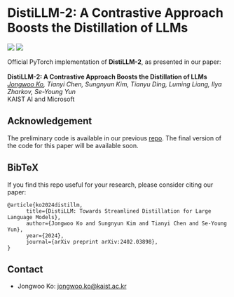 # DistiLLM-2: A Contrastive Approach Boosts the Distillation of LLMs

<a href="https://arxiv.org/abs/2402.03898"><img src="https://img.shields.io/badge/Paper-arXiv:2402.03898-Green"></a>
<a href=#bibtex><img src="https://img.shields.io/badge/Paper-BibTex-yellow"></a>

Official PyTorch implementation of **DistiLLM-2**, as presented in our paper: \
\
**DistiLLM-2: A Contrastive Approach Boosts the Distillation of LLMs** \
*[Jongwoo Ko](https://sites.google.com/view/jongwooko), Tianyi Chen, Sungnyun Kim, Tianyu Ding, Luming Liang, Ilya Zharkov, Se-Young Yun* \
KAIST AI and Microsoft

## Acknowledgement
The preliminary code is available in our previous [repo](https://github.com/jongwooko/distillm). The final version of the code for this paper will be available soon.

## BibTeX
If you find this repo useful for your research, please consider citing our paper:

```
@article{ko2024distillm,
      title={DistiLLM: Towards Streamlined Distillation for Large Language Models}, 
      author={Jongwoo Ko and Sungnyun Kim and Tianyi Chen and Se-Young Yun},
      year={2024},
      journal={arXiv preprint arXiv:2402.03898},
}
```

## Contact
- Jongwoo Ko: jongwoo.ko@kaist.ac.kr